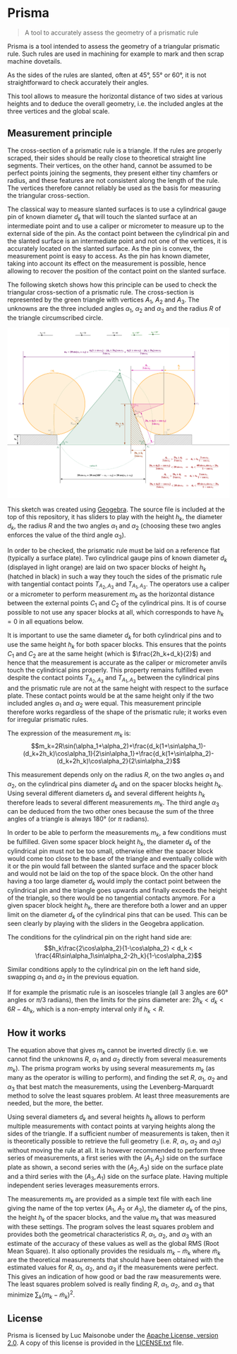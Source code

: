 # Prisma

> A tool to accurately assess the geometry of a prismatic rule

Prisma is a tool intended to assess the geometry of a triangular
prismatic rule.  Such rules are used in machining for example to mark
and then scrap machine dovetails.

As the sides of the rules are slanted, often at 45°, 55° or 60°, it is
not straightforward to check accurately their angles.

This tool allows to measure the horizontal distance of two sides at
various heights and to deduce the overall geometry, i.e. the included
angles at the three vertices and the global scale.

## Measurement principle

The cross-section of a prismatic rule is a triangle. If the rules are
properly scraped, their sides should be really close to theoretical
straight line segments. Their vertices, on the other hand, cannot be
assumed to be perfect points joining the segments, they present either
tiny chamfers or radius, and these features are not consistent along
the length of the rule. The vertices therefore cannot reliably be used
as the  basis for measuring the triangular cross-section.

The classical way to measure slanted surfaces is to use a cylindrical
gauge pin of known diameter $d_k$ that will touch the slanted surface
at an intermediate point and to use a caliper or micrometer to measure
up to the external side of the pin. As the contact point between the
cylindrical pin and the slanted surface is an intermediate point and
not one of the vertices, it is accurately located on the slanted surface.
As  the pin is convex, the measurement point is easy to access. As the pin
has known diameter, taking into account its effect on the measurement
is possible, hence allowing to recover the position of the contact point
on the slanted surface.

The following sketch shows how this principle can be used to check
the triangular cross-section of a prismatic rule. The cross-section is
represented by the green triangle with vertices $A_1$, $A_2$ and
$A_3$. The unknowns are the three included angles $\alpha_1$,
$\alpha_2$ and $\alpha_3$ and the radius $R$ of the triangle
circumscribed circle.

![measurement principle](prismatic-rule.png)

This sketch was created using
[Geogebra](https://www.geogebra.org/). The source file is included at
the top of this repository, it has sliders to play with the height
$h_k$, the diameter $d_k$, the radius $R$ and the two angles
$\alpha_1$ and $\alpha_2$ (choosing these two angles enforces the
value of the third angle $\alpha_3$).

In order to be checked, the prismatic rule must be laid on a reference
flat (typically a  surface plate). Two cylindrical gauge pins of known
diameter $d_k$ (displayed in light orange) are laid on two spacer blocks
of height $h_k$ (hatched in black) in such a way they touch the sides of
the prismatic rule with tangential contact points $T_{A_2,A_3}$
and $T_{A_1,A_3}$. The operators use a caliper or a micrometer to perform
measurement $m_k$ as the horizontal  distance between the external points
$C_1$ and $C_2$ of  the cylindrical pins. It is of course possible to not
use any spacer  blocks at all, which corresponds to have $h_k=0$ in all
equations below.

It is important to use the same diameter $d_k$ for both cylindrical
pins and to use the same height $h_k$ for both spacer blocks. This
ensures that the points $C_1$ and $C_2$ are at the same height (which
is $\frac{2h_k+d_k}{2}$) and hence that the measurement is accurate as
the caliper or micrometer anvils touch the cylindrical pins properly.
This property remains fulfilled even despite the contact points
$T_{A_2,A_3}$ and $T_{A_1,A_3}$ between the cylindrical pins and the
prismatic rule are not at the same height with respect to the surface
plate. These contact points would be at the same height only if the
two included angles $\alpha_1$ and $\alpha_2$ were equal. This
measurement principle therefore works regardless of the shape of the
prismatic rule; it works even for irregular prismatic rules.

The expression of the measurement $m_k$ is:
$$m_k=2R\sin(\alpha_1+\alpha_2)+\frac{d_k(1+\sin\alpha_1)-(d_k+2h_k)\cos\alpha_1}{2\sin\alpha_1}+\frac{d_k(1+\sin\alpha_2)-(d_k+2h_k)\cos\alpha_2}{2\sin\alpha_2}$$

This measurement depends only on the radius $R$, on the two angles
$\alpha_1$ and $\alpha_2$, on the cylindrical pins diameter $d_k$ and on
the spacer blocks height $h_k$. Using several different diameters $d_k$ and
several different heights $h_k$ therefore leads to several different
measurements $m_k$. The third angle $\alpha_3$ can be deduced from the
two other ones because the sum of the three angles of a triangle is always
180° (or $\pi$ radians).

In order to be able to perform the measurements $m_k$, a few
conditions must be fulfilled. Given some spacer block height $h_k$, the
diameter $d_k$ of the cylindrical pin must not be too small, otherwise
either the spacer block would come too close to the base of the triangle and
eventually collide with it or the pin would fall between the slanted surface
and the spacer block and would not be laid on the top of the space block. On
the other hand having a too large diameter $d_k$ would imply the contact
point between the cylindrical pin and the triangle goes upwards and finally
exceeds the height of the triangle, so there would be no tangential contacts
anymore. For a given spacer block height $h_k$, there are therefore both a
lower and an upper limit on the diameter $d_k$ of the cylindrical pins that
can be used. This can be seen clearly by playing with the sliders in the
Geogebra application.

The conditions for the cylindrical pin on the right hand side are:
$$h_k\frac{2\cos\alpha_2}{1-\cos\alpha_2} < d_k < \frac{4R\sin\alpha_1\sin\alpha_2-2h_k}{1-\cos\alpha_2}$$

Similar conditions apply to the cylindrical pin on the left hand side,
swapping $\alpha_1$ and $\alpha_2$ in the previous equation.

If for example the prismatic rule is an isosceles triangle (all 3
angles are 60° angles or $\pi/3$ radians), then the limits for the
pins diameter are: $2h_k < d_k < 6R - 4h_k$, which is a non-empty
interval only if $h_k < R$.

## How it works

The equation above that gives $m_k$ cannot be inverted directly (i.e. we
cannot find the unknowns $R$, $\alpha_1$ and $\alpha_2$ directly from
several measurements $m_k$). The prisma program works by using several
measurements $m_k$ (as many as the operator is willing to perform), and
finding the set $R$, $\alpha_1$, $\alpha_2$ and $\alpha_3$ that best
match the measurements, using the Levenberg-Marquardt method to solve
the least squares problem. At least three measurements are needed, but
the more, the better.

Using several diameters $d_k$ and several heights $h_k$ allows to
perform multiple measurements with contact points at varying heights
along the sides of the triangle. If a sufficient number of
measurements is taken, then it is theoretically possible to retrieve
the full geometry (i.e. $R$, $\alpha_1$, $\alpha_2$ and $\alpha_3$)
without moving the rule at all. It is however recommended to perform
three series of measurements, a first series with the $(A_1,A_2)$ side
on the surface plate as shown, a second series with the $(A_2,A_3)$
side on the surface plate and a third series with the $(A_3,A_1)$ side
on the surface plate. Having multiple independent series leverages
measurements errors.

The measurements $m_k$ are provided as a simple text file with each
line giving the name of the top vertex ($A_1$, $A_2$ or $A_3$), the
diameter $d_k$ of the pins, the height $h_k$ of the spacer blocks, and the
value $m_k$ that was measured with these settings. The program solves
the least squares problem and provides both the geometrical
characteristics $R$, $\alpha_1$, $\alpha_2$, and $\alpha_3$ with an
estimate of the accuracy of these values as well as the global RMS (Root
Mean Square). It also optionally provides the residuals $m_k -\tilde{m}_k$
where $\tilde{m}_k$ are the theoretical measurements that should have been
obtained with the  estimated values for $R$, $\alpha_1$, $\alpha_2$, and
$\alpha_3$ if the measurements were perfect. This gives an indication of
how good or bad the raw measurements were. The least squares problem solved
is really finding $R$, $\alpha_1$, $\alpha_2$, and $\alpha_3$ that minimize
$\sum_k \left(m_k -\tilde{m}_k\right)^2$.

## License

Prisma is licensed by Luc Maisonobe under the [Apache License, version
2.0](https://www.apache.org/licenses/LICENSE-2.0.html). A copy of this
license is provided in the [LICENSE.txt](LICENSE.txt) file.
